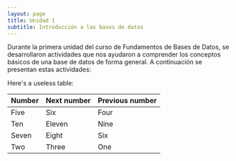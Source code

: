 ```yaml
---
layout: page
title: Unidad 1
subtitle: Introducción a las bases de datos
---
```


Durante la primera unidad del curso de Fundamentos de Bases de Datos, se desarrollaron actividades que nos ayudaron a comprender los conceptos básicos de una base de datos de forma general. A continuación se presentan estas actividades:

Here's a useless table:
 
| Number | Next number | Previous number |
| :------ |:--- | :--- |
| Five | Six | Four |
| Ten | Eleven | Nine |
| Seven | Eight | Six |
| Two | Three | One |
